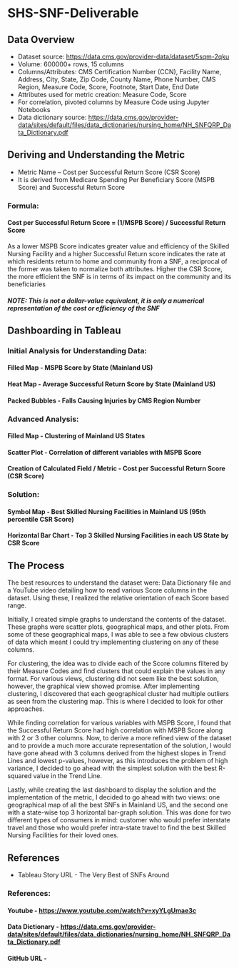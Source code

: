 # SHS-SNF-Deliverable
## Data Overview
- Dataset source: https://data.cms.gov/provider-data/dataset/5sqm-2qku
- Volume: 600000+ rows, 15 columns
- Columns/Attributes: CMS Certification Number (CCN), Facility Name, Address, City, State, Zip Code, County Name, Phone Number, CMS Region, Measure Code, Score, Footnote, Start Date, End Date
- Attributes used for metric creation: Measure Code, Score
- For correlation, pivoted columns by Measure Code using Jupyter Notebooks
- Data dictionary source: https://data.cms.gov/provider-data/sites/default/files/data_dictionaries/nursing_home/NH_SNFQRP_Data_Dictionary.pdf

## Deriving and Understanding the Metric
- Metric Name – Cost per Successful Return Score (CSR Score)
- It is derived from Medicare Spending Per Beneficiary Score (MSPB Score) and Successful Return Score
### Formula:
#### Cost per Successful Return Score = (1/MSPB Score) / Successful Return Score
As a lower MSPB Score indicates greater value and efficiency of the Skilled Nursing Facility and a higher Successful Return score indicates the rate at which residents return to home and community from a SNF, a reciprocal of the former was taken to normalize both attributes. Higher the CSR Score, the more efficient the SNF is in terms of its impact on the community and its beneficiaries

##### NOTE: This is not a dollar-value equivalent, it is only a numerical representation of the cost or efficiency of the SNF

## Dashboarding in Tableau
### Initial Analysis for Understanding Data:
#### Filled Map - MSPB Score by State (Mainland US)
#### Heat Map - Average Successful Return Score by State (Mainland US)
#### Packed Bubbles - Falls Causing Injuries by CMS Region Number
### Advanced Analysis:
#### Filled Map - Clustering of Mainland US States
#### Scatter Plot - Correlation of different variables with MSPB Score
#### Creation of Calculated Field / Metric - Cost per Successful Return Score (CSR Score)
### Solution:
#### Symbol Map - Best Skilled Nursing Facilities in Mainland US (95th percentile CSR Score)
#### Horizontal Bar Chart - Top 3 Skilled Nursing Facilities in each US State by CSR Score


## The Process
The best resources to understand the dataset were: Data Dictionary file and a YouTube video detailing how to read various Score columns in the dataset. Using these, I realized the relative orientation of each Score based range. 

Initially, I created simple graphs to understand the contents of the dataset. These graphs were scatter plots, geographical maps, and other plots. From some of these geographical maps, I was able to see a few obvious clusters of data which meant I could try implementing clustering on any of these columns.

For clustering, the idea was to divide each of the Score columns filtered by their Measure Codes and find clusters that could explain the values in any format. For various views, clustering did not seem like the best solution, however, the graphical view showed promise. After implementing clustering, I discovered that each geographical cluster had multiple outliers as seen from the clustering map. This is where I decided to look for other approaches.

While finding correlation for various variables with MSPB Score, I found that the Successful Return Score had high correlation with MSPB Score along with 2 or 3 other columns. Now, to derive a more refined view of the dataset and to provide a much more accurate representation of the solution, I would have gone ahead with 3 columns derived from the highest slopes in Trend Lines and lowest p-values, however, as this introduces the problem of high variance, I decided to go ahead with the simplest solution with the best R-squared value in the Trend Line.

Lastly, while creating the last dashboard to display the solution and the implementation of the metric, I decided to go ahead with two views: one geographical map of all the best SNFs in Mainland US, and the second one with a state-wise top 3 horizontal bar-graph solution. This was done for two different types of consumers in mind: customer who would prefer interstate travel and those who would prefer intra-state travel to find the best Skilled Nursing Facilities for their loved ones.

## References
- Tableau Story URL - The Very Best of SNFs Around

### References:
#### Youtube - https://www.youtube.com/watch?v=xyYLgUmae3c
#### Data Dictionary - https://data.cms.gov/provider-data/sites/default/files/data_dictionaries/nursing_home/NH_SNFQRP_Data_Dictionary.pdf
#### GitHub URL - 
